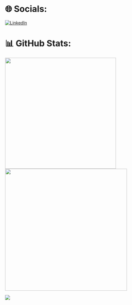 
# 🌐 Socials:
 [![LinkedIn](https://img.shields.io/badge/LinkedIn-%230077B5.svg?logo=linkedin&logoColor=white)](https://linkedin.com/in/danielfpinho) 

# 📊 GitHub Stats:
<img src="https://github-readme-stats-wheat-two-53.vercel.app/api?username=kieferdan&theme=neon&hide_border=false&include_all_commits=false&count_private=false"  width="364px" />                    <img src="https://github-readme-streak-stats.herokuapp.com/?user=kieferdan&theme=neon&hide_border=false"  width="400px" />



![](https://github-readme-stats-wheat-two-53.vercel.app/api/top-langs/?username=kieferdan&theme=neon&hide_border=false&include_all_commits=false&count_private=false&layout=compact)
  
